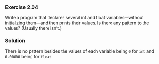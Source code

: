 ### Exercise 2.04
Write a program that declares several int and float variables—without initializing them—and then prints their values. Is there any pattern to the values? (Usually there isn’t.)

### Solution
There is no pattern besides the values of each variable being `0` for `int` and `0.00000` being for `float`
